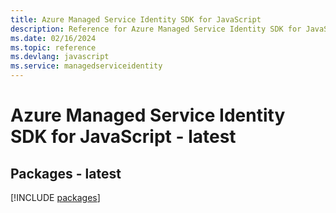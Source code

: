 ```yaml
---
title: Azure Managed Service Identity SDK for JavaScript
description: Reference for Azure Managed Service Identity SDK for JavaScript
ms.date: 02/16/2024
ms.topic: reference
ms.devlang: javascript
ms.service: managedserviceidentity
---
```

# Azure Managed Service Identity SDK for JavaScript - latest
## Packages - latest
[!INCLUDE [packages](managed-service-identity-index.md)]